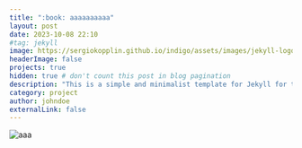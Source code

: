 ```yaml
---
title: ":book: aaaaaaaaaa"
layout: post
date: 2023-10-08 22:10
#tag: jekyll
image: https://sergiokopplin.github.io/indigo/assets/images/jekyll-logo-light-solid.png
headerImage: false
projects: true
hidden: true # don't count this post in blog pagination
description: "This is a simple and minimalist template for Jekyll for those who likes to eat noodles."
category: project
author: johndoe
externalLink: false
---
```


![aaa](https://sansonyeo.github.io/mountain-book/assets/images/하루재북클럽소개.jpg)

